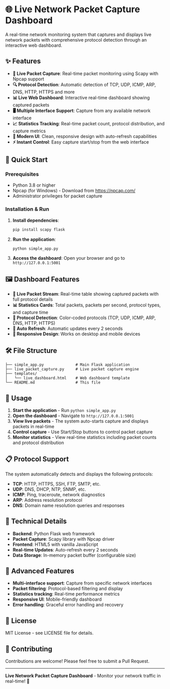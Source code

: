 # 🌐 Live Network Packet Capture Dashboard

A real-time network monitoring system that captures and displays live network packets with comprehensive protocol detection through an interactive web dashboard.

## ✨ Features

- **🔴 Live Packet Capture**: Real-time packet monitoring using Scapy with Npcap support
- **🔍 Protocol Detection**: Automatic detection of TCP, UDP, ICMP, ARP, DNS, HTTP, HTTPS and more
- **📊 Live Web Dashboard**: Interactive real-time dashboard showing captured packets
- **🖥️ Multiple Interface Support**: Capture from any available network interface
- **📈 Statistics Tracking**: Real-time packet count, protocol distribution, and capture metrics
- **🎨 Modern UI**: Clean, responsive design with auto-refresh capabilities
- **⚡ Instant Control**: Easy capture start/stop from the web interface

## 🚀 Quick Start

### Prerequisites

- Python 3.8 or higher
- Npcap (for Windows) - Download from https://npcap.com/
- Administrator privileges for packet capture

### Installation & Run

1. **Install dependencies**:
   ```bash
   pip install scapy flask
   ```

2. **Run the application**:
   ```bash
   python simple_app.py
   ```

3. **Access the dashboard**:
   Open your browser and go to `http://127.0.0.1:5001`

## 🖼️ Dashboard Features

- **📡 Live Packet Stream**: Real-time table showing captured packets with full protocol details
- **📊 Statistics Cards**: Total packets, packets per second, protocol types, and capture time
- **🎨 Protocol Detection**: Color-coded protocols (TCP, UDP, ICMP, ARP, DNS, HTTP, HTTPS)
- **🔄 Auto Refresh**: Automatic updates every 2 seconds
- **📱 Responsive Design**: Works on desktop and mobile devices

## 🛠️ File Structure

```
├── simple_app.py              # Main Flask application
├── live_packet_capture.py     # Live packet capture engine
├── templates/
│   └── live_dashboard.html    # Web dashboard template
└── README.md                  # This file
```

## 🎯 Usage

1. **Start the application** - Run `python simple_app.py`
2. **Open the dashboard** - Navigate to `http://127.0.0.1:5001`
3. **View live packets** - The system auto-starts capture and displays packets in real-time
4. **Control capture** - Use Start/Stop buttons to control packet capture
5. **Monitor statistics** - View real-time statistics including packet counts and protocol distribution

## 📋 Protocol Support

The system automatically detects and displays the following protocols:

- **TCP**: HTTP, HTTPS, SSH, FTP, SMTP, etc.
- **UDP**: DNS, DHCP, NTP, SNMP, etc.
- **ICMP**: Ping, traceroute, network diagnostics
- **ARP**: Address resolution protocol
- **DNS**: Domain name resolution queries and responses

## 🔧 Technical Details

- **Backend**: Python Flask web framework
- **Packet Capture**: Scapy library with Npcap driver
- **Frontend**: HTML5 with vanilla JavaScript
- **Real-time Updates**: Auto-refresh every 2 seconds
- **Data Storage**: In-memory packet buffer (configurable size)

## 🚀 Advanced Features

- **Multi-interface support**: Capture from specific network interfaces
- **Packet filtering**: Protocol-based filtering and display
- **Statistics tracking**: Real-time performance metrics
- **Responsive UI**: Mobile-friendly dashboard
- **Error handling**: Graceful error handling and recovery

## 📝 License

MIT License - see LICENSE file for details.

## 🤝 Contributing

Contributions are welcome! Please feel free to submit a Pull Request.

---

**Live Network Packet Capture Dashboard** - Monitor your network traffic in real-time! 🚀
